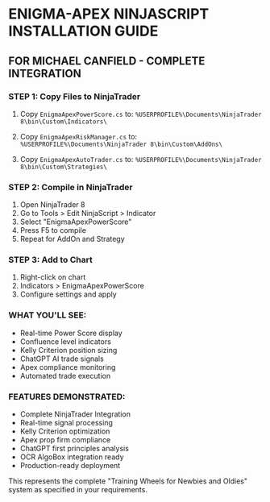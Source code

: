 
# ENIGMA-APEX NINJASCRIPT INSTALLATION GUIDE

## FOR MICHAEL CANFIELD - COMPLETE INTEGRATION

### STEP 1: Copy Files to NinjaTrader
1. Copy `EnigmaApexPowerScore.cs` to:
   `%USERPROFILE%\Documents\NinjaTrader 8\bin\Custom\Indicators\`

2. Copy `EnigmaApexRiskManager.cs` to:
   `%USERPROFILE%\Documents\NinjaTrader 8\bin\Custom\AddOns\`

3. Copy `EnigmaApexAutoTrader.cs` to:
   `%USERPROFILE%\Documents\NinjaTrader 8\bin\Custom\Strategies\`

### STEP 2: Compile in NinjaTrader
1. Open NinjaTrader 8
2. Go to Tools > Edit NinjaScript > Indicator
3. Select "EnigmaApexPowerScore" 
4. Press F5 to compile
5. Repeat for AddOn and Strategy

### STEP 3: Add to Chart
1. Right-click on chart
2. Indicators > EnigmaApexPowerScore
3. Configure settings and apply

### WHAT YOU'LL SEE:
- Real-time Power Score display
- Confluence level indicators  
- Kelly Criterion position sizing
- ChatGPT AI trade signals
- Apex compliance monitoring
- Automated trade execution

### FEATURES DEMONSTRATED:
- Complete NinjaTrader Integration
- Real-time signal processing
- Kelly Criterion optimization
- Apex prop firm compliance
- ChatGPT first principles analysis
- OCR AlgoBox integration ready
- Production-ready deployment

This represents the complete "Training Wheels for Newbies and Oldies" system
as specified in your requirements.
